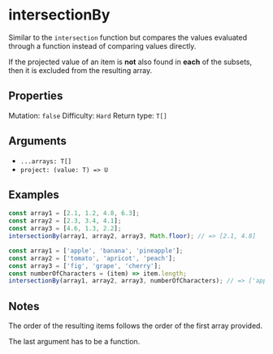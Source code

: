 # intersectionBy

Similar to the `intersection` function but compares the values evaluated through a function instead of comparing values directly.

If the projected value of an item is **not** also found in **each** of the subsets, then it is excluded from the resulting array.

## Properties

Mutation: `false`
Difficulty: `Hard`
Return type: `T[]`

## Arguments

- `...arrays: T[]`
- `project: (value: T) => U`

## Examples

```typescript
const array1 = [2.1, 1.2, 4.8, 6.3];
const array2 = [2.3, 3.4, 4.1];
const array3 = [4.6, 1.3, 2.2];
intersectionBy(array1, array2, array3, Math.floor); // => [2.1, 4.8]

const array1 = ['apple', 'banana', 'pineapple'];
const array2 = ['tomato', 'apricot', 'peach'];
const array3 = ['fig', 'grape', 'cherry'];
const numberOfCharacters = (item) => item.length;
intersectionBy(array1, array2, array3, numberOfCharacters); // => ['apple', 'banana']
```

## Notes

The order of the resulting items follows the order of the first array provided.

The last argument has to be a function.
